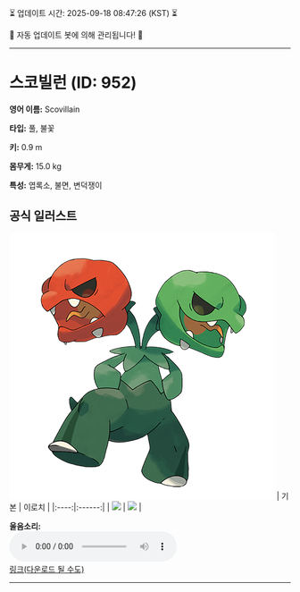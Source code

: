 
⏳ 업데이트 시간: 2025-09-18 08:47:26 (KST) ⏳

🤖 자동 업데이트 봇에 의해 관리됩니다! 🤖

---

# 스코빌런 (ID: 952)
**영어 이름:** Scovillain

**타입:** 풀, 불꽃

**키:** 0.9 m

**몸무게:** 15.0 kg

**특성:** 엽록소, 불면, 변덕쟁이

## 공식 일러스트
![](https://raw.githubusercontent.com/PokeAPI/sprites/master/sprites/pokemon/other/official-artwork/952.png)
| 기본 | 이로치 |
|:----:|:------:|
| <img src="http://play.pokemonshowdown.com/sprites/ani/scovillain.gif" width="200"> | <img src="http://play.pokemonshowdown.com/sprites/ani-shiny/scovillain.gif" width="200"> |

**울음소리:**<br><audio controls src="https://raw.githubusercontent.com/PokeAPI/cries/main/cries/pokemon/latest/952.ogg"></audio><br> [링크(다운로드 될 수도)](https://raw.githubusercontent.com/PokeAPI/cries/main/cries/pokemon/latest/952.ogg)


---

